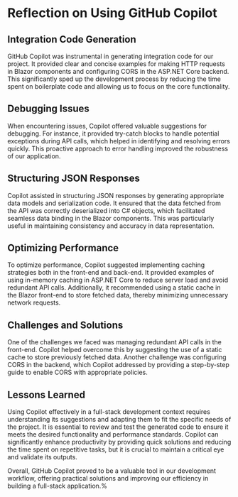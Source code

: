 # Reflection on Using GitHub Copilot

## Integration Code Generation

GitHub Copilot was instrumental in generating integration code for our project. It provided clear and concise examples for making HTTP requests in Blazor components and configuring CORS in the ASP.NET Core backend. This significantly sped up the development process by reducing the time spent on boilerplate code and allowing us to focus on the core functionality.

## Debugging Issues

When encountering issues, Copilot offered valuable suggestions for debugging. For instance, it provided try-catch blocks to handle potential exceptions during API calls, which helped in identifying and resolving errors quickly. This proactive approach to error handling improved the robustness of our application.

## Structuring JSON Responses

Copilot assisted in structuring JSON responses by generating appropriate data models and serialization code. It ensured that the data fetched from the API was correctly deserialized into C# objects, which facilitated seamless data binding in the Blazor components. This was particularly useful in maintaining consistency and accuracy in data representation.

## Optimizing Performance

To optimize performance, Copilot suggested implementing caching strategies both in the front-end and back-end. It provided examples of using in-memory caching in ASP.NET Core to reduce server load and avoid redundant API calls. Additionally, it recommended using a static cache in the Blazor front-end to store fetched data, thereby minimizing unnecessary network requests.

## Challenges and Solutions

One of the challenges we faced was managing redundant API calls in the front-end. Copilot helped overcome this by suggesting the use of a static cache to store previously fetched data. Another challenge was configuring CORS in the backend, which Copilot addressed by providing a step-by-step guide to enable CORS with appropriate policies.

## Lessons Learned

Using Copilot effectively in a full-stack development context requires understanding its suggestions and adapting them to fit the specific needs of the project. It is essential to review and test the generated code to ensure it meets the desired functionality and performance standards. Copilot can significantly enhance productivity by providing quick solutions and reducing the time spent on repetitive tasks, but it is crucial to maintain a critical eye and validate its outputs.

Overall, GitHub Copilot proved to be a valuable tool in our development workflow, offering practical solutions and improving our efficiency in building a full-stack application.%
